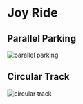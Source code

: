 # Joy Ride

## Parallel Parking
![parallel parking](https://user-images.githubusercontent.com/35863175/50281809-b290d900-0476-11e9-94ee-e55dd144fc2d.gif)

## Circular Track
![circular track](https://user-images.githubusercontent.com/35863175/50282139-ce48af00-0477-11e9-9ac0-11f98a7f165e.gif)
